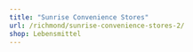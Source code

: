 ```yaml
---
title: "Sunrise Convenience Stores"
url: /richmond/sunrise-convenience-stores-2/
shop: Lebensmittel
---
```

